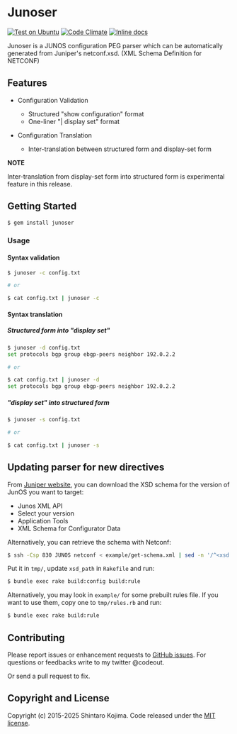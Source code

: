 # Junoser

[![Test on Ubuntu](https://github.com/codeout/junoser/actions/workflows/test-linux.yaml/badge.svg)](https://github.com/codeout/junoser/actions/workflows/test-linux.yaml)
[![Code Climate](https://codeclimate.com/github/codeout/junoser.png)](https://codeclimate.com/github/codeout/junoser)
[![Inline docs](http://inch-ci.org/github/codeout/junoser.svg)](http://inch-ci.org/github/codeout/junoser)

Junoser is a JUNOS configuration PEG parser which can be automatically generated from Juniper's netconf.xsd. (XML Schema Definition for NETCONF)

## Features

* Configuration Validation
  * Structured "show configuration" format
  * One-liner "| display set" format

* Configuration Translation
  * Inter-translation between structured form and display-set form

**NOTE**

Inter-translation from display-set form into structured form is experimental feature in this release.


## Getting Started

```zsh
$ gem install junoser
```

### Usage

#### Syntax validation

```zsh
$ junoser -c config.txt

# or

$ cat config.txt | junoser -c
```

#### Syntax translation

##### Structured form into "display set"

```zsh
$ junoser -d config.txt
set protocols bgp group ebgp-peers neighbor 192.0.2.2

# or

$ cat config.txt | junoser -d
set protocols bgp group ebgp-peers neighbor 192.0.2.2
```

##### "display set" into structured form

```zsh
$ junoser -s config.txt

# or

$ cat config.txt | junoser -s
```


## Updating parser for new directives

From [Juniper
website](https://support.juniper.net/support/downloads/), you can
download the XSD schema for the version of JunOS you want to target:

 - Junos XML API
 - Select your version
 - Application Tools
 - XML Schema for Configurator Data

Alternatively, you can retrieve the schema with Netconf:

```zsh
$ ssh -Csp 830 JUNOS netconf < example/get-schema.xml | sed -n '/^<xsd:schema/,/^<\/xsd:schema/p' > junos-XXX.xsd
```

Put it in `tmp/`, update `xsd_path` in `Rakefile` and run:

```zsh
$ bundle exec rake build:config build:rule
```

Alternatively, you may look in `example/` for some prebuilt rules
file. If you want to use them, copy one to `tmp/rules.rb` and run:

```zsh
$ bundle exec rake build:rule
```

## Contributing

Please report issues or enhancement requests to [GitHub issues](https://github.com/codeout/junoser/issues).
For questions or feedbacks write to my twitter @codeout.

Or send a pull request to fix.


## Copyright and License

Copyright (c) 2015-2025 Shintaro Kojima. Code released under the [MIT license](LICENSE.txt).
